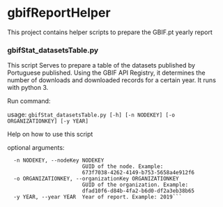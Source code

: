 # gbifReportHelper
This project contains helper scripts to prepare the GBIF.pt yearly report

### gbifStat_datasetsTable.py
This script Serves to prepare a table of the datasets published by Portuguese published. Using the GBIF API Registry, it determines the number of downloads and downloaded records for a certain year. It runs with python 3.

Run command:

usage: `gbifStat_datasetsTable.py [-h] [-n NODEKEY] [-o ORGANIZATIONKEY]
                                 [-y YEAR]`

Help on how to use this script

optional arguments:
```  -h, --help            show this help message and exit
  -n NODEKEY, --nodeKey NODEKEY
                        GUID of the node. Example:
                        673f7038-4262-4149-b753-5658a4e912f6
  -o ORGANIZATIONKEY, --organizationKey ORGANIZATIONKEY
                        GUID of the organization. Example:
                        dfad10f6-d84b-4fa2-b6d0-df2a3eb38b65
  -y YEAR, --year YEAR  Year of report. Example: 2019```
```
